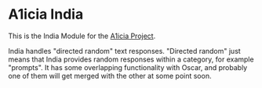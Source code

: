 # A1icia India

This is the India Module for the [A1icia Project](https://github.com/markhull/A1icia).

India handles "directed random" text responses. "Directed random" just means that India provides random responses within a category, for example "prompts". It has some overlapping functionality with Oscar, and probably one of them will get merged with the other at some point soon.
